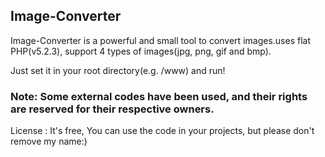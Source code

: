## Image-Converter

Image-Converter is a powerful and small tool to convert images.uses flat PHP(v5.2.3), support 4 types of images(jpg, png, gif and bmp).

Just set it in your root directory(e.g. /www) and run!


### Note: Some external codes have been used, and their rights are reserved for their respective owners.
License : It's free, You can use the code in your projects, but please don't remove my name:)
